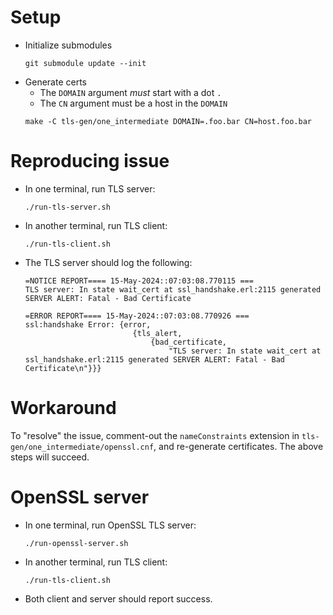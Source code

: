 # Setup

* Initialize submodules
    ```
    git submodule update --init
    ```
* Generate certs
    * The `DOMAIN` argument _must_ start with a dot `.`
    * The `CN` argument must be a host in the `DOMAIN`
    ```
    make -C tls-gen/one_intermediate DOMAIN=.foo.bar CN=host.foo.bar
    ```

# Reproducing issue

* In one terminal, run TLS server:
    ```
    ./run-tls-server.sh
    ```
* In another terminal, run TLS client:
    ```
    ./run-tls-client.sh
    ```
* The TLS server should log the following:
    ```
    =NOTICE REPORT==== 15-May-2024::07:03:08.770115 ===
    TLS server: In state wait_cert at ssl_handshake.erl:2115 generated SERVER ALERT: Fatal - Bad Certificate

    =ERROR REPORT==== 15-May-2024::07:03:08.770926 ===
    ssl:handshake Error: {error,
                            {tls_alert,
                                {bad_certificate,
                                    "TLS server: In state wait_cert at ssl_handshake.erl:2115 generated SERVER ALERT: Fatal - Bad Certificate\n"}}}
    ```

# Workaround

To "resolve" the issue, comment-out the `nameConstraints` extension in
`tls-gen/one_intermediate/openssl.cnf`, and re-generate certificates. The above
steps will succeed.

# OpenSSL server

* In one terminal, run OpenSSL TLS server:
    ```
    ./run-openssl-server.sh
    ```
* In another terminal, run TLS client:
    ```
    ./run-tls-client.sh
    ```
* Both client and server should report success.
